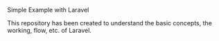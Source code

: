 Simple Example with Laravel


This repository has been created to understand the basic concepts, the working, flow, etc. of Laravel.
